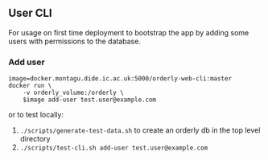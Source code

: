 ## User CLI
For usage on first time deployment to bootstrap the app by adding some users with permissions
to the database.

### Add user

    image=docker.montagu.dide.ic.ac.uk:5000/orderly-web-cli:master
    docker run \
        -v orderly_volume:/orderly \
        $image add-user test.user@example.com

or to test locally:
1. `./scripts/generate-test-data.sh` to create an orderly db in the top level directory
1. `./scripts/test-cli.sh add-user test.user@example.com`
